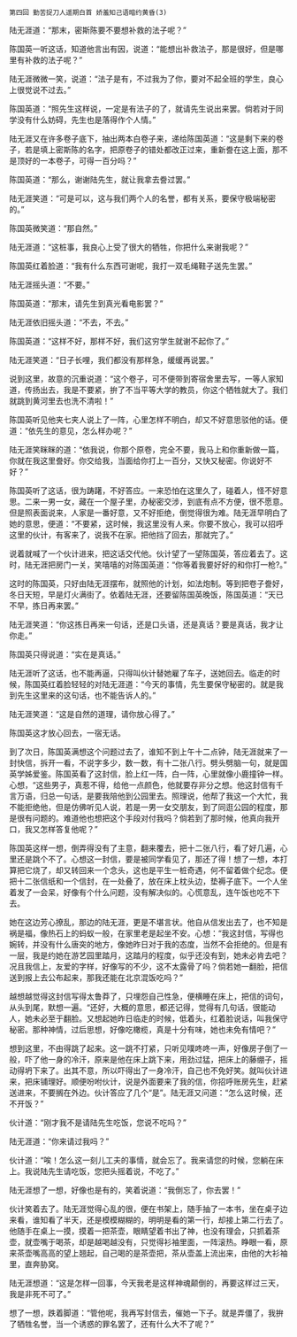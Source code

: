     第四回 勤苦捉刀人遥期白首 娇羞知己语暗约黄昏(3) 

   陆无涯道：“那末，密斯陈要不要想补救的法子呢？”

   陈国英一听这话，知道他言出有因，说道：“能想出补救法子，那是很好，但是哪里有补救的法子呢？”

   陆无涯微微一笑，说道：“法子是有，不过我为了你，要对不起全班的学生，良心上很觉说不过去。”

   陈国英道：“照先生这样说，一定是有法子的了，就请先生说出来罢。倘若对于同学没有什么妨碍，先生也是落得作个人情。”

   陆无涯又在许多卷子底下，抽出两本白卷子来，递给陈国英道：“这是剩下来的卷子，若是填上密斯陈的名字，把原卷子的错处都改正过来，重新誊在这上面，那不是顶好的一本卷子，可得一百分吗？”

   陈国英道：“那么，谢谢陆先生，就让我拿去誊过罢。”

   陆无涯笑道：“可是可以，这与我们两个人的名誉，都有关系，要保守极端秘密的。”

   陈国英微笑道：“那自然。”

   陆无涯道：“这桩事，我良心上受了很大的牺牲，你把什么来谢我呢？”

   陈国英红着脸道：“我有什么东西可谢呢，我打一双毛绳鞋子送先生罢。”

   陆无涯摇头道：“不要。”

   陈国英道：“那末，请先生到真光看电影罢？”

   陆无涯依旧摇头道：“不去，不去。”

   陈国英道：“这样不好，那样不好，我们这穷学生就谢不起你了。”

   陆无涯笑道：“日子长哩，我们都没有那样急，缓缓再说罢。”

   说到这里，故意的沉重说道：“这个卷子，可不便带到寄宿舍里去写，一等人家知道，传扬出去，我是不要紧，拚了不当平等大学的教员，你这个牺牲就大了。我们就跳到黄河里去也洗不清啦！”

   陈国英听见他夹七夹人说上了一阵，心里怎样不明白，却又不好意思驳他的话。便道：“依先生的意见，怎么样办呢？”

   陆无涯笑眯眯的道：“依我说，你那个原卷，完全不要，我马上和你重新做一篇，你就在我这里誊好。你交给我，当面给你打上一百分，又快又秘密。你说好不好？”

   陈国英听了这话，很为踌躇，不好答应。一来恐怕在这里久了，碰着人，怪不好意思。二来一男一女，藏在一个屋子里，办秘密交涉，到底有点不方便，很不愿意。但是照表面说来，人家是一番好意，又不好拒绝，倒觉得很为难。陆无涯早明白了她的意思，便道：“不要紧，这时候，我这里没有人来。你要不放心，我可以招呼这里的伙计，有客来了，说我不在家。把他挡了回去，那就完了。”

   说着就喊了一个伙计进来，把这话交代他。伙计望了一望陈国英，答应着去了。这时，陆无涯把房门一关，笑嘻嘻的对陈国英道：“你等着我要好好的和你打一枪?。”

   这时的陈国英，只好由陆无涯摆布，就照他的计划，如法炮制。等到把卷子誊好，冬日天短，早是灯火满街了。依着陆无涯，还要留陈国英晚饭，陈国英道：“天已不早，拣日再来罢。”

   陆无涯笑道：“你这拣日再来一句话，还是口头语，还是真话？要是真话，我才让你走。”

   陈国英只得说道：“实在是真话。”

   陆无涯听了这话，也不能再逼，只得叫伙计替她雇了车子，送她回去。临走的时候，陈国英红着脸轻轻的对陆无涯道：“今天的事情，先生要保守秘密的。就是我到先生这里来的这句话，也不能告诉人的。”

   陆无涯笑道：“这是自然的道理，请你放心得了。”

   陈国英这才放心回去，一宿无话。

   到了次日，陈国英满想这个问题过去了，谁知不到上午十二点钟，陆无涯就来了一封快信，拆开一看，不说字多少，数一数，有十二张八行。劈头劈脑一句，就是国英学姊爱鉴。陈国英看了这封信，脸上红一阵，白一阵，心里就像小鹿撞钟一样。心想，“这些男子，真惹不得，给他一点颜色，他就要存非分之想。他这封信有千言万语，归总一句话，是要我陪他到公园里去。照理说，他帮了我这一个大忙，我不能拒绝他，但是仿佛听见人说，若是一男一女交朋友，到了同逛公园的程度，那是很有问题的。难道他也想把这个手段对付我吗？倘若到了那时候，他真向我开口，我又怎样答复他呢？”

   陈国英这样一想，倒弄得没有了主意，翻来覆去，把十二张八行，看了好几遍，心里还是跳个不了。心想这一封信，要是被同学看见了，那还了得！想了一想，本打算把它烧了，却又转回来一个念头，这也是平生一桩奇遇，何不留着做个纪念。便把十二张信纸和一个信封，在一处叠了，放在床上枕头边，垫褥子底下。一个人坐着发了一会呆，好像有个什么问题，没有解决似的。心慌意乱，连午饭也吃不下去。

   她在这边芳心撩乱，那边的陆无涯，更是不堪言状。他自从信发出去了，也不知是祸是福，像热石上的蚂蚁一般，在家里老是起坐不安。心想：“我这封信，写得也婉转，并没有什么唐突的地方，像她昨日对于我的态度，当然不会拒绝的。但是有一层，我是约她在游艺园里踏月，这踏月的程度，似乎还没有到，她未必肯去吧？况且我信上，友爱的字样，好像写的不少，这不太露骨了吗？倘若她一翻脸，把信送到报上去公布起来，那我还能在北京混饭吃吗？”

   越想越觉得这封信写得太鲁莽了，只埋怨自己性急，便横睡在床上，把信的词句，从头到尾，默想一遍。“还好，大概的意思，都还记得，觉得有几句话，很能动人，她未必至于翻脸。又想起她昨日临走的时候，低着头，红着脸说话，叫我保守秘密。那种神情，过后思想，好像吃橄榄，真是十分有味，她也未免有情吧？”

   想到这里，不由得跳了起来。这一跳不打紧，只听见噗咚咚一声，好像房子倒了一般，吓了他一身的冷汗，原来是他在床上跳下来，用劲过猛，把床上的藤绷子，摇动得坍下来了。出其不意，所以吓得出了一身冷汗，自己也不免好笑。就叫伙计进来，把床铺理好。顺便吩咐伙计，说是外面要来了我的信，你招呼账房先生，赶紧送进来，不要搁在外边。伙计答应了几个“是”。陆无涯又问道：“怎么这时候，还不开饭？”

   伙计道：“刚才我不是请陆先生吃饭，您说不吃吗？”

   陆无涯道：“你来请过我吗？”

   伙计道：“唉！怎么这一刻儿工夫的事情，就会忘了。我来请您的时候，您躺在床上。我说陆先生请吃饭，您把头摇着说，不吃了。”

   陆无涯想了一想，好像也是有的，笑着说道：“我倒忘了，你去罢！”

   伙计笑着去了。陆无涯觉得心乱的很，便在书架上，随手抽了一本书，坐在桌子边来看，谁知看了半天，还是模模糊糊的，明明是看的第一行，却接上第二行去了。他随手在桌上一摸，摸着一把茶壶，眼睛望着书出了神，也没有理会，只抓着茶壶，就壶嘴于喝茶，却是越喝越没有，只觉得衫袖里面，一阵滚热。睁眼一看，原来茶壶嘴高高的望上翘起，自己喝的是茶壶把，茶从壶盖上流出来，由他的大衫袖里，直奔胁窝。

   陆无涯想道：“这是怎样一回事，今天我老是这样神魂颠倒的，再要这样过三天，我是非死不可了。”

   想了一想，跌着脚道：“管他呢，我再写封信去，催她一下子。就是弄僵了，我拚了牺牲名誉，当一个诱惑的罪名罢了，还有什么大不了呢？”


